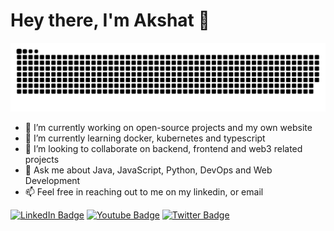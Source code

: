 # Hey there, I'm Akshat 👋 
<div id="pacman" align="center">
<img src="https://github.com/Akshat-Mishra101/Akshat-Mishra101/blob/main/Images/grid-snake.svg" alt="commit grid snake">
</div>
<ul>
  <li>🔭 I’m currently working on open-source projects and my own website</li>
  <li>🌱 I’m currently learning docker, kubernetes and typescript</li>
  <li>👯 I’m looking to collaborate on backend, frontend and web3 related projects</li>
  <li>💬 Ask me about Java, JavaScript, Python, DevOps and Web Development</li>
  <li>📫 Feel free in reaching out to me on my linkedin, or email</li>
</ul>
<div id="badges">
  <a href="https://www.linkedin.com/in/0xakshat/"><img src="https://img.shields.io/badge/LinkedIn-blue?style=for-the-badge&logo=linkedin&logoColor=white" alt="LinkedIn Badge"/></a>
  <a href="#"><img src="https://img.shields.io/badge/YouTube-red?style=for-the-badge&logo=youtube&logoColor=white" alt="Youtube Badge"/></a>
  <a href="https://twitter.com/0xakshat"><img src="https://img.shields.io/badge/Twitter-blue?style=for-the-badge&logo=twitter&logoColor=white" alt="Twitter Badge"/></a>
</div>


